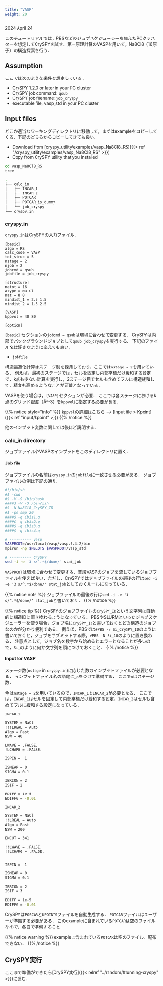 ```yaml
---
title: "VASP"
weight: 20
---
```


2024 April 24

このチュートリアルでは，PBSなどのジョブスケジューラーを備えたPCクラスターを想定してCrySPYを試す．第一原理計算のVASPを用いて，Na8Cl8（16原子）の構造探索を行う．


## Assumption

ここでは次のような条件を想定している：

- CrySPY 1.2.0 or later in your PC cluster
- CrySPY job command: `qsub`
- CrySPY job filename: `job_cryspy`
- executable file, vasp_std in your PC cluster

## Input files
どこか適当なワーキングディレクトリに移動して，まずはexampleをコピーしてくる．下記のどちらからコピーしてきても良い．

- Download from [cryspy_utility/examples/vasp_Na8Cl8_RS]({{< ref "/cryspy_utility/examples/vasp_Na8Cl8_RS" >}})
- Copy from CrySPY utility that you installed

``` zsh
cd vasp_Na8Cl8_RS
tree
```

``` zsh
.
├── calc_in
│   ├── INCAR_1
│   ├── INCAR_2
│   ├── POTCAR
│   ├── POTCAR_is_dummy
│   └── job_cryspy
└── cryspy.in
```


### cryspy.in
`cryspy.in`はCrySPYの入力ファイル．

```
[basic]
algo = RS
calc_code = VASP
tot_struc = 5
nstage = 2
njob = 2
jobcmd = qsub
jobfile = job_cryspy

[structure]
natot = 16
atype = Na Cl
nat = 8 8
mindist_1 = 2.5 1.5
mindist_2 = 1.5 2.5

[VASP]
kppvol = 40 80

[option]
```

`[basic]` セクションの`jobcmd = qsub`は環境に合わせて変更する．
CrySPYは内部でバックグラウンドジョブとして`qsub job_cryspy`を実行する．
下記のファイル名は好きなように変えても良い．

- `jobfile`

構造最適化計算はステージ制を採用しており，ここでは`nstage = 2`を用いている．
例えば，最初のステージでは，セルを固定し内部座標だけ緩和する設定で，k点も少ない計算を実行し，2ステージ目でセルも含めてフルに構造緩和して，精度も高めるようなことが可能となっている．

VASPを使う場合は，`[VASP]`セクションが必要．
ここでは各ステージにおけるk点のグリッド密度（Å^-3）を`kppvol`に指定する必要がある．


{{% notice style="info" %}}
`kppvol`の詳細はこちら --> [Input file > Kpoint]({{< ref "input/kpoint" >}})
{{% /notice %}}



他のインプット変数に関しては後ほど説明する．



### calc_in directory

ジョブファイルやVASPのインプットをこのディレクトリに置く．

#### Job file

ジョブファイルの名前は`cryspy.in`の`jobfile`に一致させる必要がある．
ジョブファイルの例は下記の通り．

``` zsh
#!/bin/sh
#$ -cwd
#$ -V -S /bin/bash
####$ -V -S /bin/zsh
#$ -N Na8Cl8_CrySPY_ID
#$ -pe smp 20
####$ -q ibis1.q
####$ -q ibis2.q
####$ -q ibis3.q
####$ -q ibis4.q

# ---------- vasp
VASPROOT=/usr/local/vasp/vasp.6.4.2/bin
mpirun -np $NSLOTS $VASPROOT/vasp_std

# ---------- CrySPY
sed -i -e '3 s/^.*$/done/' stat_job
```

`VASPROOT`は環境に合わせて変更する．普段VASPのジョブを流しているジョブファイルを使えば良い．ただし，CrySPYではジョブファイルの最後の行は`sed -i -e '3 s/^.*$/done/' stat_job`としておくルールになっている．

{{% notice note %}}
ジョブファイルの最後の行は`sed -i -e '3 s/^.*$/done/' stat_job`と書いておく．
{{% /notice %}}

{{% notice tip %}}
CrySPYのジョブファイルの`CrySPY_ID`という文字列は自動的に構造IDに置き換わるようになっている．
PBSやSLURMといったジョブスケジューラーを使う場合，ジョブ名に`CrySPY_ID`と書いておくとどの構造のジョブなのかが分かり便利である．
例えば，PBSでは`#PBS -N Si_CrySPY_ID`のように書いておくと，ジョブをサブミットする際，`#PBS -N Si_10`のように置き換わる．
注意点として，ジョブ名を数字から始めるとエラーとなることが多いので，`Si_`のように何か文字列を頭につけておくこと．
{{% /notice %}}



#### Input for VASP

ステージ数(`nstage` in `cryspy.in`)に応じた数のインプットファイルが必要となる．
インプットファイル名の語尾に`_x`をつけて準備する．
ここで`x`はステージ数．

今は`nstage = 2`を用いているので，`INCAR_1`と`INCAR_2`が必要となる．
ここでは，`INCAR_1`はセルを固定して内部座標だけ緩和する設定，`INCAR_2`はセルも含めてフルに緩和する設定になっている．

`INCAR_1`
``` bash
SYSTEM = NaCl
!!!LREAL = Auto
Algo = Fast
NSW = 40

LWAVE = .FALSE.
!LCHARG = .FALSE.

ISPIN =  1

ISMEAR = 0
SIGMA = 0.1

IBRION = 2
ISIF = 2

EDIFF = 1e-5
EDIFFG = -0.01
```

`INCAR_2`
``` bash
SYSTEM = NaCl
!!LREAL = Auto
Algo = Fast
NSW = 200

ENCUT = 341

!!LWAVE = .FALSE.
!!LCHARG = .FALSE.


ISPIN =  1

ISMEAR = 0
SIGMA = 0.1

IBRION = 2
ISIF = 3

EDIFF = 1e-5
EDIFFG = -0.01
```

CrySPYは`POSCAR`と`KPOINTS`ファイルを自動生成する．
`POTCAR`ファイルはユーザーが準備する必要がある．
このexampleに含まれている`POTCAR`は空のファイルなので，各自で準備すること．

{{% notice warning %}}
exampleに含まれている`POTCAR`は空のファイル．配布できない．
{{% /notice %}}


## CrySPY実行

ここまで準備ができたら[CrySPY実行]({{< relref "../random/#running-cryspy" >}})に進む．